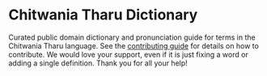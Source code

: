 
# Chitwania Tharu Dictionary

Curated public domain dictionary and pronunciation guide for terms in the Chitwania Tharu language. See the [contributing guide](https://github.com/drumworkteam/term/blob/make/.github/contributing.md) for details on how to contribute. We would love your support, even if it is just fixing a word or adding a single definition. Thank you for all your help!